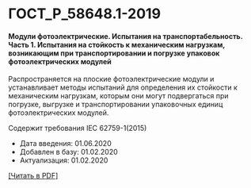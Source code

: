 # ГОСТ_Р_58648.1-2019

#### Модули фотоэлектрические. Испытания на транспортабельность. Часть 1. Испытания на стойкость к механическим нагрузкам, возникающим при транспортировании и погрузке упаковок фотоэлектрических модулей

Распространяется на плоские фотоэлектрические модули и устанавливает методы испытаний для определения их стойкости к механическим нагрузкам, которым они могут подвергаться при погрузке, выгрузке и транспортировании упаковочных единиц фотоэлектрических модулей.

Содержит требования IEC 62759-1(2015)

- Дата введения: 01.06.2020
- Добавлен в базу: 01.02.2020
- Актуализация: 01.02.2020

<a href="https://standartgost.ru/g/ГОСТ_Р_58648.1-2019.pdf">[Читать в PDF]</a>
